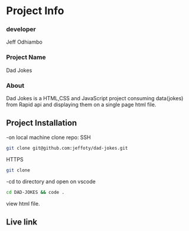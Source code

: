 # Project Info
### developer 
Jeff Odhiambo
### Project Name
Dad Jokes
### About 
Dad Jokes is a HTML,CSS and JavaScript project consuming data(jokes) from Rapid api 
and displaying them on a single page html file.

## Project Installation
-on local machine  clone repo:
SSH
```bash
git clone git@github.com:jeffoty/dad-jokes.git
```
HTTPS
```bash
git clone 
```
-cd to directory and open on vscode
```bash
cd DAD-JOKES && code .
```
view html file.

## Live link
